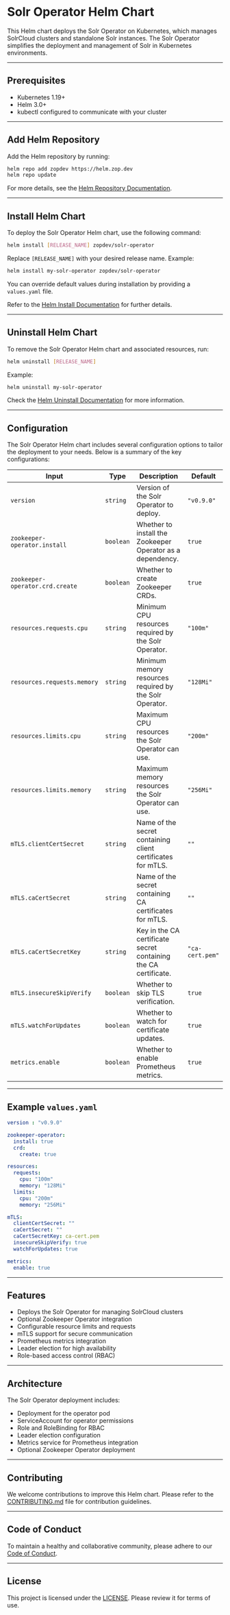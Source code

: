 # Solr Operator Helm Chart

This Helm chart deploys the Solr Operator on Kubernetes, which manages SolrCloud clusters and standalone Solr instances. The Solr Operator simplifies the deployment and management of Solr in Kubernetes environments.

---

## Prerequisites

- Kubernetes 1.19+
- Helm 3.0+
- kubectl configured to communicate with your cluster

---

## Add Helm Repository

Add the Helm repository by running:

```bash
helm repo add zopdev https://helm.zop.dev
helm repo update
```

For more details, see the [Helm Repository Documentation](https://helm.sh/docs/helm/helm_repo/).

---

## Install Helm Chart

To deploy the Solr Operator Helm chart, use the following command:

```bash
helm install [RELEASE_NAME] zopdev/solr-operator
```

Replace `[RELEASE_NAME]` with your desired release name. Example:

```bash
helm install my-solr-operator zopdev/solr-operator
```

You can override default values during installation by providing a `values.yaml` file.

Refer to the [Helm Install Documentation](https://helm.sh/docs/helm/helm_install/) for further details.

---

## Uninstall Helm Chart

To remove the Solr Operator Helm chart and associated resources, run:

```bash
helm uninstall [RELEASE_NAME]
```

Example:

```bash
helm uninstall my-solr-operator
```

Check the [Helm Uninstall Documentation](https://helm.sh/docs/helm/helm_uninstall/) for more information.

---

## Configuration

The Solr Operator Helm chart includes several configuration options to tailor the deployment to your needs. Below is a summary of the key configurations:

| **Input**                    | **Type**  | **Description**                                                                                | **Default**           |
|------------------------------|-----------|------------------------------------------------------------------------------------------------|-----------------------|
| `version`                    | `string`  | Version of the Solr Operator to deploy.                                                       | `"v0.9.0"`           |
| `zookeeper-operator.install` | `boolean` | Whether to install the Zookeeper Operator as a dependency.                                     | `true`               |
| `zookeeper-operator.crd.create` | `boolean` | Whether to create Zookeeper CRDs.                                                          | `true`               |
| `resources.requests.cpu`     | `string`  | Minimum CPU resources required by the Solr Operator.                                          | `"100m"`             |
| `resources.requests.memory`  | `string`  | Minimum memory resources required by the Solr Operator.                                       | `"128Mi"`            |
| `resources.limits.cpu`       | `string`  | Maximum CPU resources the Solr Operator can use.                                              | `"200m"`             |
| `resources.limits.memory`    | `string`  | Maximum memory resources the Solr Operator can use.                                           | `"256Mi"`            |
| `mTLS.clientCertSecret`     | `string`  | Name of the secret containing client certificates for mTLS.                                    | `""`                 |
| `mTLS.caCertSecret`         | `string`  | Name of the secret containing CA certificates for mTLS.                                        | `""`                 |
| `mTLS.caCertSecretKey`      | `string`  | Key in the CA certificate secret containing the CA certificate.                               | `"ca-cert.pem"`      |
| `mTLS.insecureSkipVerify`   | `boolean` | Whether to skip TLS verification.                                                             | `true`               |
| `mTLS.watchForUpdates`      | `boolean` | Whether to watch for certificate updates.                                                      | `true`               |
| `metrics.enable`            | `boolean` | Whether to enable Prometheus metrics.                                                         | `true`               |

---

## Example `values.yaml`

```yaml
version : "v0.9.0"

zookeeper-operator:
  install: true
  crd:
    create: true

resources:
  requests:
    cpu: "100m"
    memory: "128Mi"
  limits:
    cpu: "200m"
    memory: "256Mi"

mTLS:
  clientCertSecret: ""
  caCertSecret: ""
  caCertSecretKey: ca-cert.pem
  insecureSkipVerify: true
  watchForUpdates: true

metrics:
  enable: true
```

---

## Features

- Deploys the Solr Operator for managing SolrCloud clusters
- Optional Zookeeper Operator integration
- Configurable resource limits and requests
- mTLS support for secure communication
- Prometheus metrics integration
- Leader election for high availability
- Role-based access control (RBAC)

---

## Architecture

The Solr Operator deployment includes:
- Deployment for the operator pod
- ServiceAccount for operator permissions
- Role and RoleBinding for RBAC
- Leader election configuration
- Metrics service for Prometheus integration
- Optional Zookeeper Operator deployment

---

## Contributing

We welcome contributions to improve this Helm chart. Please refer to the [CONTRIBUTING.md](../../CONTRIBUTING.md) file for contribution guidelines.

---

## Code of Conduct

To maintain a healthy and collaborative community, please adhere to our [Code of Conduct](../../CODE_OF_CONDUCT.md).

---

## License

This project is licensed under the [LICENSE](../../LICENSE). Please review it for terms of use.
